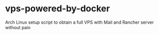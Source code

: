 # vps-powered-by-docker
Arch Linux setup script to obtain a full VPS with Mail and Rancher server without pain

